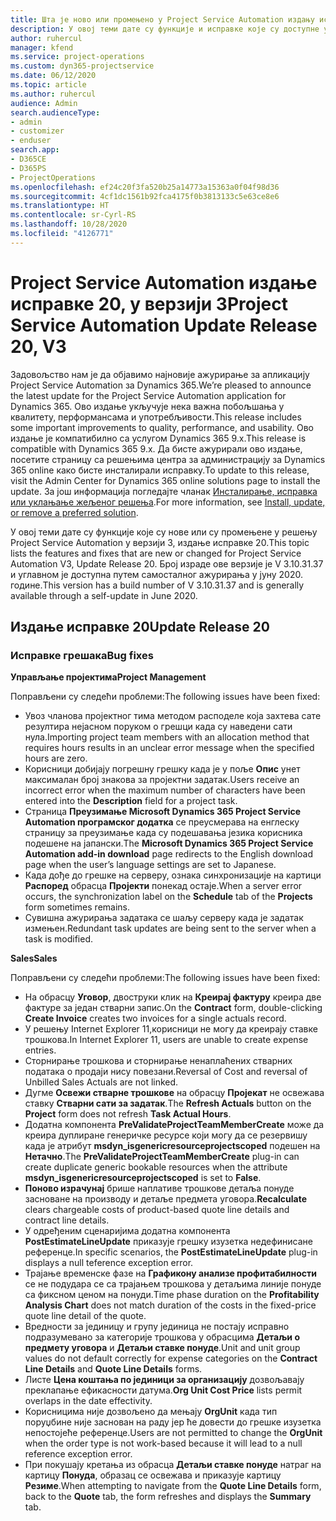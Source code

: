 ```yaml
---
title: Шта је ново или промењено у Project Service Automation издању исправке 20 у верзији 3
description: У овој теми дате су функције и исправке које су доступне у Project Service Automation издању исправке 20 у верзији 3
author: ruhercul
manager: kfend
ms.service: project-operations
ms.custom: dyn365-projectservice
ms.date: 06/12/2020
ms.topic: article
ms.author: ruhercul
audience: Admin
search.audienceType:
- admin
- customizer
- enduser
search.app:
- D365CE
- D365PS
- ProjectOperations
ms.openlocfilehash: ef24c20f3fa520b25a14773a15363a0f04f98d36
ms.sourcegitcommit: 4cf1dc1561b92fca4175f0b3813133c5e63ce8e6
ms.translationtype: HT
ms.contentlocale: sr-Cyrl-RS
ms.lasthandoff: 10/28/2020
ms.locfileid: "4126771"
---
```

# <a name="project-service-automation-update-release-20-v3"></a><span data-ttu-id="bcb14-103">Project Service Automation издање исправке 20, у верзији 3</span><span class="sxs-lookup"><span data-stu-id="bcb14-103">Project Service Automation Update Release 20, V3</span></span>

<span data-ttu-id="bcb14-104">Задовољство нам је да објавимо најновије ажурирање за апликацију Project Service Automation за Dynamics 365.</span><span class="sxs-lookup"><span data-stu-id="bcb14-104">We’re pleased to announce the latest update for the Project Service Automation application for Dynamics 365.</span></span> <span data-ttu-id="bcb14-105">Ово издање укључује нека важна побољшања у квалитету, перформансама и употребљивости.</span><span class="sxs-lookup"><span data-stu-id="bcb14-105">This release includes some important improvements to quality, performance, and usability.</span></span> <span data-ttu-id="bcb14-106">Ово издање је компатибилно са услугом Dynamics 365 9.x.</span><span class="sxs-lookup"><span data-stu-id="bcb14-106">This release is compatible with Dynamics 365 9.x.</span></span> <span data-ttu-id="bcb14-107">Да бисте ажурирали ово издање, посетите страницу са решењима центра за администрацију за Dynamics 365 online како бисте инсталирали исправку.</span><span class="sxs-lookup"><span data-stu-id="bcb14-107">To update to this release, visit the Admin Center for Dynamics 365 online solutions page to install the update.</span></span> <span data-ttu-id="bcb14-108">За још информација погледајте чланак [Инсталирање, исправка или уклањање жељеног решења](https://docs.microsoft.com/power-platform/admin/install-remove-preferred-solution).</span><span class="sxs-lookup"><span data-stu-id="bcb14-108">For more information, see [Install, update, or remove a preferred solution](https://docs.microsoft.com/power-platform/admin/install-remove-preferred-solution).</span></span>

<span data-ttu-id="bcb14-109">У овој теми дате су функције које су нове или су промењене у решењу Project Service Automation у верзији 3, издање исправке 20.</span><span class="sxs-lookup"><span data-stu-id="bcb14-109">This topic lists the features and fixes that are new or changed for Project Service Automation V3, Update Release 20.</span></span> <span data-ttu-id="bcb14-110">Број израде ове верзије је V 3.10.31.37 и углавном је доступна путем самосталног ажурирања у јуну 2020. године.</span><span class="sxs-lookup"><span data-stu-id="bcb14-110">This version has a build number of V 3.10.31.37 and is generally available through a self-update in June 2020.</span></span>

## <a name="update-release-20"></a><span data-ttu-id="bcb14-111">Издање исправке 20</span><span class="sxs-lookup"><span data-stu-id="bcb14-111">Update Release 20</span></span>

### <a name="bug-fixes"></a><span data-ttu-id="bcb14-112">Исправке грешака</span><span class="sxs-lookup"><span data-stu-id="bcb14-112">Bug fixes</span></span>

<span data-ttu-id="bcb14-113">**Управљање пројектима**</span><span class="sxs-lookup"><span data-stu-id="bcb14-113">**Project Management**</span></span>

<span data-ttu-id="bcb14-114">Поправљени су следећи проблеми:</span><span class="sxs-lookup"><span data-stu-id="bcb14-114">The following issues have been fixed:</span></span>

- <span data-ttu-id="bcb14-115">Увоз чланова пројектног тима методом расподеле која захтева сате резултира нејасном поруком о грешци када су наведени сати нула.</span><span class="sxs-lookup"><span data-stu-id="bcb14-115">Importing project team members with an allocation method that requires hours results in an unclear error message when the specified hours are zero.</span></span>
- <span data-ttu-id="bcb14-116">Корисници добијају погрешну грешку када је у поље **Опис** унет максималан број знакова за пројектни задатак.</span><span class="sxs-lookup"><span data-stu-id="bcb14-116">Users receive an incorrect error when the maximum number of characters have been entered into the **Description** field for a project task.</span></span>
- <span data-ttu-id="bcb14-117">Страница **Преузимање Microsoft Dynamics 365 Project Service Automation програмског додатка** се преусмерава на енглеску страницу за преузимање када су подешавања језика корисника подешене на јапански.</span><span class="sxs-lookup"><span data-stu-id="bcb14-117">The **Microsoft Dynamics 365 Project Service Automation add-in download** page redirects to the English download page when the user’s language settings are set to Japanese.</span></span>
- <span data-ttu-id="bcb14-118">Када дође до грешке на серверу, ознака синхронизације на картици **Распоред** обрасца **Пројекти** понекад остаје.</span><span class="sxs-lookup"><span data-stu-id="bcb14-118">When a server error occurs, the synchronization label on the **Schedule** tab of the **Projects** form sometimes remains.</span></span>
- <span data-ttu-id="bcb14-119">Сувишна ажурирања задатака се шаљу серверу када је задатак измењен.</span><span class="sxs-lookup"><span data-stu-id="bcb14-119">Redundant task updates are being sent to the server when a task is modified.</span></span>

<span data-ttu-id="bcb14-120">**Sales**</span><span class="sxs-lookup"><span data-stu-id="bcb14-120">**Sales**</span></span>

<span data-ttu-id="bcb14-121">Поправљени су следећи проблеми:</span><span class="sxs-lookup"><span data-stu-id="bcb14-121">The following issues have been fixed:</span></span>

- <span data-ttu-id="bcb14-122">На обрасцу **Уговор**, двоструки клик на **Креирај фактуру** креира две фактуре за један стварни запис.</span><span class="sxs-lookup"><span data-stu-id="bcb14-122">On the **Contract** form, double-clicking **Create Invoice** creates two invoices for a single actuals record.</span></span>
- <span data-ttu-id="bcb14-123">У решењу Internet Explorer 11,корисници не могу да креирају ставке трошкова.</span><span class="sxs-lookup"><span data-stu-id="bcb14-123">In Internet Explorer 11, users are unable to create expense entries.</span></span>
- <span data-ttu-id="bcb14-124">Сторнирање трошкова и сторнирање ненаплаћених стварних података о продаји нису повезани.</span><span class="sxs-lookup"><span data-stu-id="bcb14-124">Reversal of Cost and reversal of Unbilled Sales Actuals are not linked.</span></span>
- <span data-ttu-id="bcb14-125">Дугме **Освежи стварне трошкове** на обрасцу **Пројекат** не освежава ставку **Стварни сати за задатак**.</span><span class="sxs-lookup"><span data-stu-id="bcb14-125">The **Refresh Actuals** button on the **Project** form does not refresh **Task Actual Hours**.</span></span>
- <span data-ttu-id="bcb14-126">Додатна компонента **PreValidateProjectTeamMemberCreate** може да креира дуплиране генеричке ресурсе који могу да се резервишу када је атрибут **msdyn_isgenericresourceprojectscoped** подешен на **Нетачно**.</span><span class="sxs-lookup"><span data-stu-id="bcb14-126">The **PreValidateProjectTeamMemberCreate** plug-in can create duplicate generic bookable resources when the attribute **msdyn_isgenericresourceprojectscoped** is set to **False**.</span></span>
- <span data-ttu-id="bcb14-127">**Поново израчунај** брише наплативе трошкове детаља понуде засноване на производу и детаље предмета уговора.</span><span class="sxs-lookup"><span data-stu-id="bcb14-127">**Recalculate** clears chargeable costs of product-based quote line details and contract line details.</span></span>
- <span data-ttu-id="bcb14-128">У одређеним сценаријима додатна компонента **PostEstimateLineUpdate** приказује грешку изузетка недефинисане референце.</span><span class="sxs-lookup"><span data-stu-id="bcb14-128">In specific scenarios, the **PostEstimateLineUpdate** plug-in displays a null teference exception error.</span></span>
- <span data-ttu-id="bcb14-129">Трајање временске фазе на **Графикону анализе профитабилности** се не подудара се са трајањем трошкова у детаљима линије понуде са фиксном ценом на понуди.</span><span class="sxs-lookup"><span data-stu-id="bcb14-129">Time phase duration on the **Profitability Analysis Chart** does not match duration of the costs in the fixed-price quote line detail of the quote.</span></span>
- <span data-ttu-id="bcb14-130">Вредности за јединицу и групу јединица не постају исправно подразумевано за категорије трошкова у обрасцима **Детаљи о предмету уговора** и **Детаљи ставке понуде**.</span><span class="sxs-lookup"><span data-stu-id="bcb14-130">Unit and unit group values do not default correctly for expense categories on the **Contract Line Details** and **Quote Line Details** forms.</span></span>
- <span data-ttu-id="bcb14-131">Листе **Цена коштања по јединици за организацију** дозвољавају преклапање ефикасности датума.</span><span class="sxs-lookup"><span data-stu-id="bcb14-131">**Org Unit Cost Price** lists permit overlaps in the date effectivity.</span></span>
- <span data-ttu-id="bcb14-132">Корисницима није дозвољено да мењају **OrgUnit** када тип поруџбине није заснован на раду јер ће довести до грешке изузетка непостојеће референце.</span><span class="sxs-lookup"><span data-stu-id="bcb14-132">Users are not permitted to change the **OrgUnit** when the order type is not work-based because it will lead to a null reference exception error.</span></span>
- <span data-ttu-id="bcb14-133">При покушају кретања из обрасца **Детаљи ставке понуде** натраг на картицу **Понуда**, образац се освежава и приказује картицу **Резиме**.</span><span class="sxs-lookup"><span data-stu-id="bcb14-133">When attempting to navigate from the **Quote Line Details** form, back to the **Quote** tab, the form refreshes and displays the **Summary** tab.</span></span>
